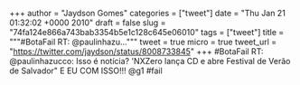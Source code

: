 
+++
author = "Jaydson Gomes"
categories = ["tweet"]
date = "Thu Jan 21 01:32:02 +0000 2010"
draft = false
slug = "74fa124e866a743bab3354b5e1c128c645e06010"
tags = ["tweet"]
title = """#BotaFail RT: @paulinhazu..."""
tweet = true
micro = true
tweet_url = "https://twitter.com/jaydson/status/8008733845"
+++
#BotaFail RT: @paulinhazucco: Isso é notícia? 'NXZero lança CD e abre Festival de Verão de Salvador" E EU COM ISSO!!! @g1 #fail
